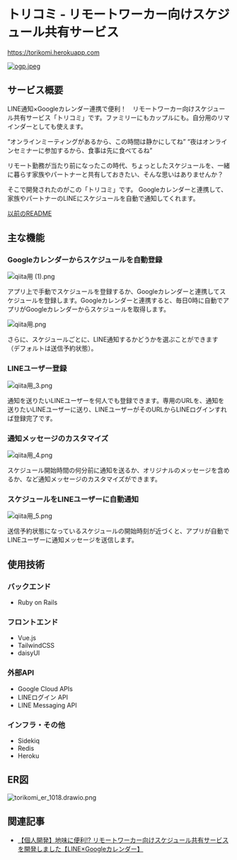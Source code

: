 # トリコミ - リモートワーカー向けスケジュール共有サービス

https://torikomi.herokuapp.com

[![ogp.jpeg](https://qiita-image-store.s3.ap-northeast-1.amazonaws.com/0/2730434/adfcdaf2-03d1-9222-5f7c-3040e23bf76e.jpeg)](https://torikomi.herokuapp.com)

## サービス概要

LINE通知×Googleカレンダー連携で便利！　リモートワーカー向けスケジュール共有サービス「トリコミ」です。ファミリーにもカップルにも。自分用のリマインダーとしても使えます。

“オンラインミーティングがあるから、この時間は静かにしてね”
“夜はオンラインセミナーに参加するから、食事は先に食べてるね”

リモート勤務が当たり前になったこの時代、ちょっとしたスケジュールを、一緒に暮らす家族やパートナーと共有しておきたい、そんな思いはありませんか？

そこで開発されたのがこの「トリコミ」です。
Googleカレンダーと連携して、家族やパートナーのLINEにスケジュールを自動で通知してくれます。

[以前のREADME](/old/README.md)

## 主な機能

### Googleカレンダーからスケジュールを自動登録

![qiita用 (1).png](https://qiita-image-store.s3.ap-northeast-1.amazonaws.com/0/2730434/8a69eb09-4dbb-4dc0-c912-9d4a5d2904b1.png)

アプリ上で手動でスケジュールを登録するか、Googleカレンダーと連携してスケジュールを登録します。Googleカレンダーと連携すると、毎日0時に自動でアプリがGoogleカレンダーからスケジュールを取得します。

![qiita用.png](https://qiita-image-store.s3.ap-northeast-1.amazonaws.com/0/2730434/99c6b5e1-1dee-8630-434d-3c34cafa3190.png)

さらに、スケジュールごとに、LINE通知するかどうかを選ぶことができます（デフォルトは送信予約状態）。

### LINEユーザー登録

![qiita用_3.png](https://qiita-image-store.s3.ap-northeast-1.amazonaws.com/0/2730434/11d1767b-3b88-cbd6-5395-52aeb8ec1bf7.png)


通知を送りたいLINEユーザーを何人でも登録できます。専用のURLを、通知を送りたいLINEユーザーに送り、LINEユーザーがそのURLからLINEログインすれば登録完了です。

### 通知メッセージのカスタマイズ

![qiita用_4.png](https://qiita-image-store.s3.ap-northeast-1.amazonaws.com/0/2730434/ac47c8ea-a904-7966-431e-c39b36278cb3.png)

スケジュール開始時間の何分前に通知を送るか、オリジナルのメッセージを含めるか、など通知メッセージのカスタマイズができます。

### スケジュールをLINEユーザーに自動通知

![qiita用_5.png](https://qiita-image-store.s3.ap-northeast-1.amazonaws.com/0/2730434/cceda292-229e-97ba-b3c0-363acb704d8e.png)

送信予約状態になっているスケジュールの開始時刻が近づくと、アプリが自動でLINEユーザーに通知メッセージを送信します。

## 使用技術

### バックエンド

- Ruby on Rails

### フロントエンド

- Vue.js
- TailwindCSS
- daisyUI

### 外部API

- Google Cloud APIs
- LINEログイン API
- LINE Messaging API

### インフラ・その他

- Sidekiq
- Redis
- Heroku

## ER図

![torikomi_er_1018.drawio.png](https://qiita-image-store.s3.ap-northeast-1.amazonaws.com/0/2730434/d8beac27-f60e-482f-3112-3e0d513f6633.png)

## 関連記事

- [【個人開発】地味に便利!? リモートワーカー向けスケジュール共有サービスを開発しました【LINE×Googleカレンダー】](https://qiita.com/yoiyoicho/items/21cbc56b7d7c1be92524)
